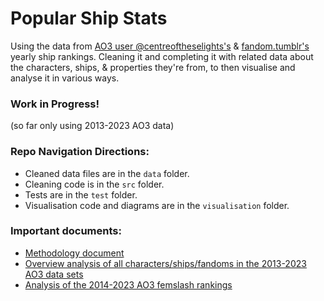 # Popular Ship Stats

Using the data from [AO3 user @centreoftheselights's](https://archiveofourown.org/series/3929719) & [fandom.tumblr's](https://fandom.tumblr.com/) yearly ship rankings. Cleaning it and completing it with related data about the characters, ships, & properties they're from, to then visualise and analyse it in various ways.

### Work in Progress! 

(so far only using 2013-2023 AO3 data)

### Repo Navigation Directions:

- Cleaned data files are in the `data` folder. 
- Cleaning code is in the `src` folder. 
- Tests are in the `test` folder.
- Visualisation code and diagrams are in the `visualisation` folder.

### Important documents:
- [Methodology document](methodology.md)
- [Overview analysis of all characters/ships/fandoms in the 2013-2023 AO3 data sets](visualisation/ao3_all_data_2013_2023/analysis_2013_2023_overall_data.md)
- [Analysis of the 2014-2023 AO3 femslash rankings](visualisation/ao3_all_data_2013_2023/analysis_2013_2023_overall_data.md)